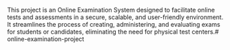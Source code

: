 This project is an Online Examination System designed to facilitate online tests and assessments in a secure, scalable, and user-friendly environment. It streamlines the process of creating, administering, and evaluating exams for students or candidates, eliminating the need for physical test centers.# online-examination-project
